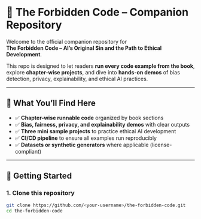 # 📘 The Forbidden Code – Companion Repository

Welcome to the official companion repository for  
**The Forbidden Code – AI’s Original Sin and the Path to Ethical Development**.  

This repo is designed to let readers **run every code example from the book**, explore **chapter-wise projects**, and dive into **hands-on demos** of bias detection, privacy, explainability, and ethical AI practices.

---

## 📖 What You’ll Find Here
- ✅ **Chapter-wise runnable code** organized by book sections  
- ✅ **Bias, fairness, privacy, and explainability demos** with clear outputs  
- ✅ **Three mini sample projects** to practice ethical AI development  
- ✅ **CI/CD pipeline** to ensure all examples run reproducibly  
- ✅ **Datasets or synthetic generators** where applicable (license-compliant)  

---

## 🚀 Getting Started

### 1. Clone this repository
```bash
git clone https://github.com/<your-username>/the-forbidden-code.git
cd the-forbidden-code
